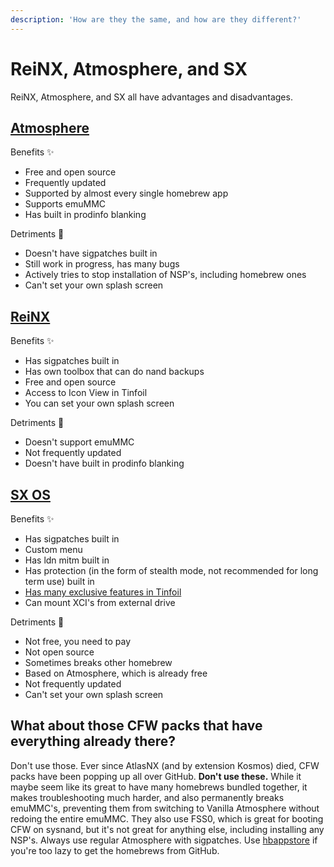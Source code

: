 ```yaml
---
description: 'How are they the same, and how are they different?'
---
```


# ReiNX, Atmosphere, and SX

ReiNX, Atmosphere, and SX all have advantages and disadvantages.

## [Atmosphere](https://github.com/Atmosphere-NX/Atmosphere/releases)

Benefits ✨ 

* Free and open source
* Frequently updated
* Supported by almost every single homebrew app
* Supports emuMMC
* Has built in prodinfo blanking

Detriments 📛 

* Doesn't have sigpatches built in
* Still work in progress, has many bugs
* Actively tries to stop installation of NSP's, including homebrew ones
* Can't set your own splash screen

## [ReiNX](https://github.com/Reisyukaku/ReiNX/releases)

Benefits ✨ 

* Has sigpatches built in
* Has own toolbox that can do nand backups
* Free and open source
* Access to Icon View in Tinfoil
* You can set your own splash screen

Detriments 📛 

* Doesn't support emuMMC
* Not frequently updated 
* Doesn't have built in prodinfo blanking

## [SX OS](https://sx.xecuter.com/)

Benefits ✨ 

* Has sigpatches built in
* Custom menu
* Has ldn mitm built in
* Has protection \(in the form of stealth mode, not recommended for long term use\) built in
* [Has many exclusive features in Tinfoil](tinfoil/exclusive-features.md)
* Can mount XCI's from external drive

Detriments 📛 

* Not free, you need to pay
* Not open source
* Sometimes breaks other homebrew 
* Based on Atmosphere, which is already free
* Not frequently updated
* Can't set your own splash screen

## What about those CFW packs that have everything already there?

Don't use those. Ever since AtlasNX \(and by extension Kosmos\) died, CFW packs have been popping up all over GitHub. **Don't use these.** While it maybe seem like its great to have many homebrews bundled together, it makes troubleshooting much harder, and also permanently breaks emuMMC's, preventing them from switching to Vanilla Atmosphere without redoing the entire emuMMC. They also use FSS0, which is great for booting CFW on sysnand, but it's not great for anything else, including installing any NSP's. Always use regular Atmosphere with sigpatches. Use [hbappstore](https://github.com/vgmoose/hb-appstore/releases) if you're too lazy to get the homebrews from GitHub.

